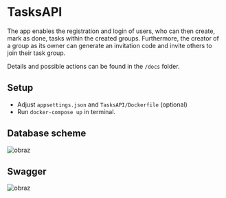 # TasksAPI
The app enables the registration and login of users, who can then create, mark as done, tasks within the created groups. Furthermore, the creator of a group as its owner can generate an invitation code and invite others to join their task group.

Details and possible actions can be found in the ``/docs`` folder.

## Setup
- Adjust ``appsettings.json`` and ``TasksAPI/Dockerfile`` (optional)
- Run ``docker-compose up`` in terminal.

## Database scheme
![obraz](https://user-images.githubusercontent.com/74381129/202245256-1aec0e81-b2a4-48e2-b7d6-2c063330e51a.png)

## Swagger
![obraz](https://user-images.githubusercontent.com/74381129/202239247-98daf5f6-3a04-4aee-9b20-efbad0c02853.png)
